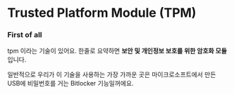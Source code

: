 # Trusted Platform Module \(TPM\)

### First of all

tpm 이라는 기술이 있어요. 한줄로 요약하면 **보안 및 개인정보 보호를 위한 암호화 모듈**입니다.

일반적으로 우리가 이 기술을 사용하는 가장 가까운 곳은 마이크로소프트에서 만든 USB에 비밀번호를 거는 Bitlocker 기능일꺼에요.



  
  
  


